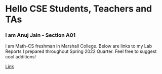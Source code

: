# Hello CSE Students, Teachers and TAs
### I am Anuj Jain - Section A01
I am Math-CS freshman in Marshall College.
Below  are links to my Lab Reports I prepared throughout Spring 2022 Quarter.
Feel free to suggest cool additions!

[Link](lab-report-1.md)
